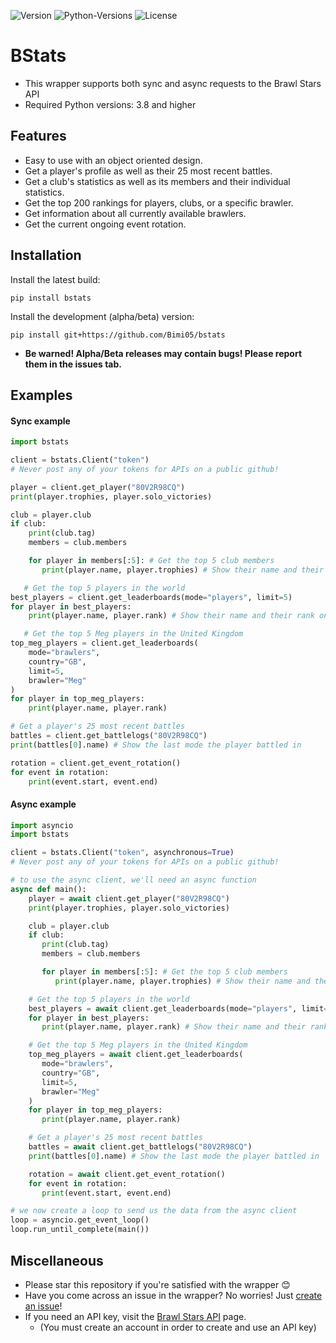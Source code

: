 ![Version](https://img.shields.io/pypi/v/bstats)
![Python-Versions](https://img.shields.io/pypi/pyversions/bstats)
![License](https://img.shields.io/pypi/l/bstats)

# BStats
- This wrapper supports both sync and async requests to the Brawl Stars API
- Required Python versions: 3.8 and higher

## Features

- Easy to use with an object oriented design.
- Get a player's profile as well as their 25 most recent battles.
- Get a club's statistics as well as its members and their individual statistics.
- Get the top 200 rankings for players, clubs, or a specific brawler.
- Get information about all currently available brawlers.
- Get the current ongoing event rotation.

## Installation

Install the latest build:
```
pip install bstats
```

Install the development (alpha/beta) version:
```
pip install git+https://github.com/Bimi05/bstats
```
- **Be warned! Alpha/Beta releases may contain bugs! Please report them in the issues tab.**

## Examples

#### Sync example
```py
import bstats

client = bstats.Client("token")
# Never post any of your tokens for APIs on a public github!

player = client.get_player("80V2R98CQ")
print(player.trophies, player.solo_victories)

club = player.club
if club:
    print(club.tag)
    members = club.members

    for player in members[:5]: # Get the top 5 club members
       print(player.name, player.trophies) # Show their name and their trophies

   # Get the top 5 players in the world
best_players = client.get_leaderboards(mode="players", limit=5)
for player in best_players:
    print(player.name, player.rank) # Show their name and their rank on the leaderboard

   # Get the top 5 Meg players in the United Kingdom
top_meg_players = client.get_leaderboards(
    mode="brawlers",
    country="GB",
    limit=5,
    brawler="Meg"
)
for player in top_meg_players:
    print(player.name, player.rank)

# Get a player's 25 most recent battles
battles = client.get_battlelogs("80V2R98CQ")
print(battles[0].name) # Show the last mode the player battled in

rotation = client.get_event_rotation()
for event in rotation:
    print(event.start, event.end)
```

#### Async example
```py
import asyncio
import bstats

client = bstats.Client("token", asynchronous=True)
# Never post any of your tokens for APIs on a public github!

# to use the async client, we'll need an async function
async def main():
    player = await client.get_player("80V2R98CQ")
    print(player.trophies, player.solo_victories)

    club = player.club
    if club:
       print(club.tag)
       members = club.members

       for player in members[:5]: # Get the top 5 club members
          print(player.name, player.trophies) # Show their name and their trophies

    # Get the top 5 players in the world
    best_players = await client.get_leaderboards(mode="players", limit=5)
    for player in best_players:
       print(player.name, player.rank) # Show their name and their rank on the leaderboard

    # Get the top 5 Meg players in the United Kingdom
    top_meg_players = await client.get_leaderboards(
       mode="brawlers",
       country="GB",
       limit=5,
       brawler="Meg"
    )
    for player in top_meg_players:
       print(player.name, player.rank)

    # Get a player's 25 most recent battles
    battles = await client.get_battlelogs("80V2R98CQ")
    print(battles[0].name) # Show the last mode the player battled in

    rotation = await client.get_event_rotation()
    for event in rotation:
       print(event.start, event.end)

# we now create a loop to send us the data from the async client
loop = asyncio.get_event_loop()
loop.run_until_complete(main())
```

## Miscellaneous
- Please star this repository if you're satisfied with the wrapper 😊
- Have you come across an issue in the wrapper? No worries! Just [create an issue](https://github.com/Bimi05/bstats/issues)!
- If you need an API key, visit the [Brawl Stars API](https://developer.brawlstars.com/#/) page.
   - (You must create an account in order to create and use an API key)
